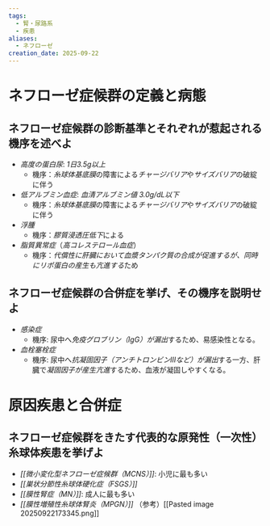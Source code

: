 ```yaml
---
tags:
  - 腎・尿路系
  - 疾患
aliases:
  - ネフローゼ
creation_date: 2025-09-22
---
```


# ネフローゼ症候群の定義と病態

## ネフローゼ症候群の診断基準とそれぞれが惹起される機序を述べよ
- *高度の蛋白尿*: *1日3.5g以上*
	- 機序：*糸球体基底膜*の障害による*チャージバリア*や*サイズバリア*の破綻に伴う
- *低アルブミン血症*: *血清アルブミン値 3.0g/dL以下*
	- 機序：*糸球体基底膜*の障害による*チャージバリア*や*サイズバリア*の破綻に伴う
- *浮腫*
	- 機序：*膠質浸透圧低下*による
- *脂質異常症*（*高コレステロール血症*）
	- 機序：*代償性に肝臓において血漿タンパク質の合成が促進するが、同時にリポ蛋白の産生も亢進する*ため
## ネフローゼ症候群の合併症を挙げ、その機序を説明せよ
- *感染症*
  - 機序: 尿中へ*免疫グロブリン（IgG）が漏出*するため、易感染性となる。
- *血栓塞栓症*
  - 機序: 尿中へ*抗凝固因子（アンチトロンビンIIIなど）が漏出*する一方、肝臓で*凝固因子が産生亢進*するため、血液が凝固しやすくなる。
# 原因疾患と合併症

## ネフローゼ症候群をきたす代表的な原発性（一次性）糸球体疾患を挙げよ
- *[[微小変化型ネフローゼ症候群（MCNS）]]*: 小児に最も多い
- *[[巣状分節性糸球体硬化症（FSGS）]]*
- *[[膜性腎症（MN）]]*: 成人に最も多い
- *[[膜性増殖性糸球体腎炎（MPGN）]]*
（参考）[[Pasted image 20250922173345.png]]



